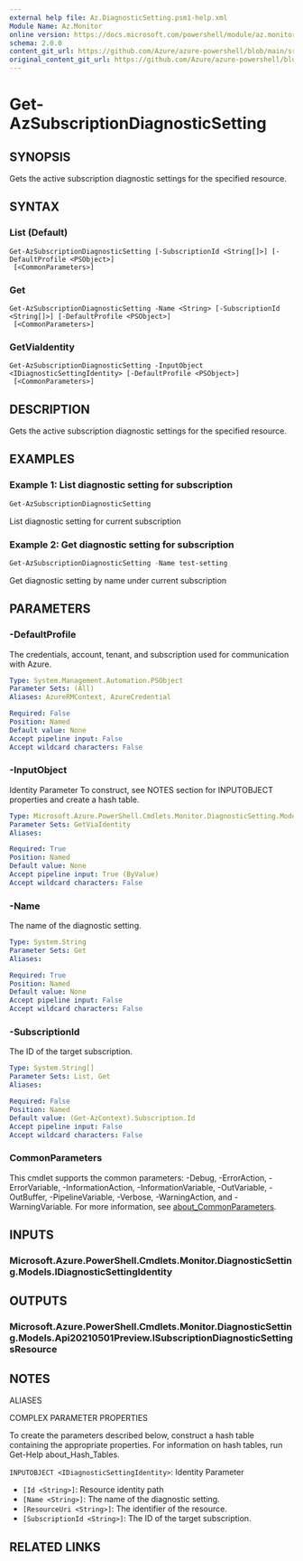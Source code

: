 ```yaml
---
external help file: Az.DiagnosticSetting.psm1-help.xml
Module Name: Az.Monitor
online version: https://docs.microsoft.com/powershell/module/az.monitor/get-azsubscriptiondiagnosticsetting
schema: 2.0.0
content_git_url: https://github.com/Azure/azure-powershell/blob/main/src/Monitor/Monitor/help/Get-AzSubscriptionDiagnosticSetting.md
original_content_git_url: https://github.com/Azure/azure-powershell/blob/main/src/Monitor/Monitor/help/Get-AzSubscriptionDiagnosticSetting.md
---
```


# Get-AzSubscriptionDiagnosticSetting

## SYNOPSIS
Gets the active subscription diagnostic settings for the specified resource.

## SYNTAX

### List (Default)
```
Get-AzSubscriptionDiagnosticSetting [-SubscriptionId <String[]>] [-DefaultProfile <PSObject>]
 [<CommonParameters>]
```

### Get
```
Get-AzSubscriptionDiagnosticSetting -Name <String> [-SubscriptionId <String[]>] [-DefaultProfile <PSObject>]
 [<CommonParameters>]
```

### GetViaIdentity
```
Get-AzSubscriptionDiagnosticSetting -InputObject <IDiagnosticSettingIdentity> [-DefaultProfile <PSObject>]
 [<CommonParameters>]
```

## DESCRIPTION
Gets the active subscription diagnostic settings for the specified resource.

## EXAMPLES

### Example 1: List diagnostic setting for subscription
```powershell
Get-AzSubscriptionDiagnosticSetting
```

List diagnostic setting for current subscription

### Example 2: Get diagnostic setting for subscription
```powershell
Get-AzSubscriptionDiagnosticSetting -Name test-setting
```

Get diagnostic setting by name under current subscription

## PARAMETERS

### -DefaultProfile
The credentials, account, tenant, and subscription used for communication with Azure.

```yaml
Type: System.Management.Automation.PSObject
Parameter Sets: (All)
Aliases: AzureRMContext, AzureCredential

Required: False
Position: Named
Default value: None
Accept pipeline input: False
Accept wildcard characters: False
```

### -InputObject
Identity Parameter
To construct, see NOTES section for INPUTOBJECT properties and create a hash table.

```yaml
Type: Microsoft.Azure.PowerShell.Cmdlets.Monitor.DiagnosticSetting.Models.IDiagnosticSettingIdentity
Parameter Sets: GetViaIdentity
Aliases:

Required: True
Position: Named
Default value: None
Accept pipeline input: True (ByValue)
Accept wildcard characters: False
```

### -Name
The name of the diagnostic setting.

```yaml
Type: System.String
Parameter Sets: Get
Aliases:

Required: True
Position: Named
Default value: None
Accept pipeline input: False
Accept wildcard characters: False
```

### -SubscriptionId
The ID of the target subscription.

```yaml
Type: System.String[]
Parameter Sets: List, Get
Aliases:

Required: False
Position: Named
Default value: (Get-AzContext).Subscription.Id
Accept pipeline input: False
Accept wildcard characters: False
```

### CommonParameters
This cmdlet supports the common parameters: -Debug, -ErrorAction, -ErrorVariable, -InformationAction, -InformationVariable, -OutVariable, -OutBuffer, -PipelineVariable, -Verbose, -WarningAction, and -WarningVariable. For more information, see [about_CommonParameters](http://go.microsoft.com/fwlink/?LinkID=113216).

## INPUTS

### Microsoft.Azure.PowerShell.Cmdlets.Monitor.DiagnosticSetting.Models.IDiagnosticSettingIdentity

## OUTPUTS

### Microsoft.Azure.PowerShell.Cmdlets.Monitor.DiagnosticSetting.Models.Api20210501Preview.ISubscriptionDiagnosticSettingsResource

## NOTES

ALIASES

COMPLEX PARAMETER PROPERTIES

To create the parameters described below, construct a hash table containing the appropriate properties. For information on hash tables, run Get-Help about_Hash_Tables.


`INPUTOBJECT <IDiagnosticSettingIdentity>`: Identity Parameter
  - `[Id <String>]`: Resource identity path
  - `[Name <String>]`: The name of the diagnostic setting.
  - `[ResourceUri <String>]`: The identifier of the resource.
  - `[SubscriptionId <String>]`: The ID of the target subscription.

## RELATED LINKS
